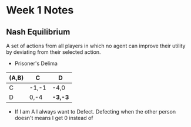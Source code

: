# Week 1 Notes

## Nash Equilibrium
A set of actions from all players in which no agent can improve their utility by deviating from their selected action.
- Prisoner's Delima

| (A,B) | C | D |
| --- | --- | --- |
| C |-1,-1 | -4,0 |
| D | 0,-4 | **-3,-3** |
- If I am A I always want to Defect. Defecting when the other person doesn't means I get 0 instead of 
<!--stackedit_data:
eyJoaXN0b3J5IjpbNjc2NzMwNzc3LC0xNjQzMzQ1NjU5LDIxMT
A0MDcwNDVdfQ==
-->